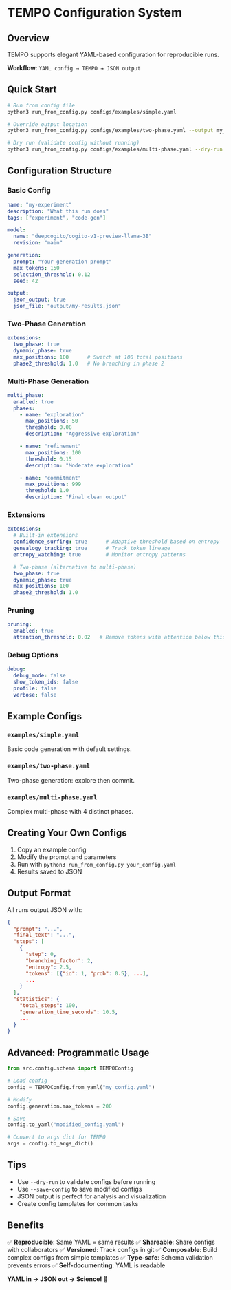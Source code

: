 # TEMPO Configuration System

## Overview

TEMPO supports elegant YAML-based configuration for reproducible runs.

**Workflow**: `YAML config → TEMPO → JSON output`

## Quick Start

```bash
# Run from config file
python3 run_from_config.py configs/examples/simple.yaml

# Override output location
python3 run_from_config.py configs/examples/two-phase.yaml --output my_results.json

# Dry run (validate config without running)
python3 run_from_config.py configs/examples/multi-phase.yaml --dry-run
```

## Configuration Structure

### Basic Config

```yaml
name: "my-experiment"
description: "What this run does"
tags: ["experiment", "code-gen"]

model:
  name: "deepcogito/cogito-v1-preview-llama-3B"
  revision: "main"

generation:
  prompt: "Your generation prompt"
  max_tokens: 150
  selection_threshold: 0.12
  seed: 42

output:
  json_output: true
  json_file: "output/my-results.json"
```

### Two-Phase Generation

```yaml
extensions:
  two_phase: true
  dynamic_phase: true
  max_positions: 100      # Switch at 100 total positions
  phase2_threshold: 1.0   # No branching in phase 2
```

### Multi-Phase Generation

```yaml
multi_phase:
  enabled: true
  phases:
    - name: "exploration"
      max_positions: 50
      threshold: 0.08
      description: "Aggressive exploration"

    - name: "refinement"
      max_positions: 100
      threshold: 0.15
      description: "Moderate exploration"

    - name: "commitment"
      max_positions: 999
      threshold: 1.0
      description: "Final clean output"
```

### Extensions

```yaml
extensions:
  # Built-in extensions
  confidence_surfing: true      # Adaptive threshold based on entropy
  genealogy_tracking: true      # Track token lineage
  entropy_watching: true        # Monitor entropy patterns

  # Two-phase (alternative to multi-phase)
  two_phase: true
  dynamic_phase: true
  max_positions: 100
  phase2_threshold: 1.0
```

### Pruning

```yaml
pruning:
  enabled: true
  attention_threshold: 0.02   # Remove tokens with attention below this
```

### Debug Options

```yaml
debug:
  debug_mode: false
  show_token_ids: false
  profile: false
  verbose: false
```

## Example Configs

### `examples/simple.yaml`
Basic code generation with default settings.

### `examples/two-phase.yaml`
Two-phase generation: explore then commit.

### `examples/multi-phase.yaml`
Complex multi-phase with 4 distinct phases.

## Creating Your Own Configs

1. Copy an example config
2. Modify the prompt and parameters
3. Run with `python3 run_from_config.py your_config.yaml`
4. Results saved to JSON

## Output Format

All runs output JSON with:

```json
{
  "prompt": "...",
  "final_text": "...",
  "steps": [
    {
      "step": 0,
      "branching_factor": 2,
      "entropy": 2.5,
      "tokens": [{"id": 1, "prob": 0.5}, ...],
      ...
    }
  ],
  "statistics": {
    "total_steps": 100,
    "generation_time_seconds": 10.5,
    ...
  }
}
```

## Advanced: Programmatic Usage

```python
from src.config.schema import TEMPOConfig

# Load config
config = TEMPOConfig.from_yaml("my_config.yaml")

# Modify
config.generation.max_tokens = 200

# Save
config.to_yaml("modified_config.yaml")

# Convert to args dict for TEMPO
args = config.to_args_dict()
```

## Tips

- Use `--dry-run` to validate configs before running
- Use `--save-config` to save modified configs
- JSON output is perfect for analysis and visualization
- Create config templates for common tasks

## Benefits

✅ **Reproducible**: Same YAML = same results
✅ **Shareable**: Share configs with collaborators
✅ **Versioned**: Track configs in git
✅ **Composable**: Build complex configs from simple templates
✅ **Type-safe**: Schema validation prevents errors
✅ **Self-documenting**: YAML is readable

**YAML in → JSON out → Science!** 🎯
